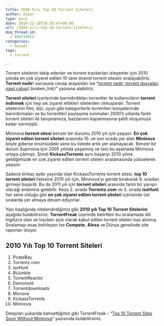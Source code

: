 ```yaml
---
title: 2010 Yılı Top 10 Torrent Siteleri
author: Alper
type: post
date: 2010-12-18T20:35:47+00:00
url: /2010-yili-top-10-torrent-siteleri/
dsq_thread_id:
  - 948739453
categories:
  - Sosyal
tags:
  - torrent

---
```

Torrent sitelerini takip edenler ve torrent trackerları izleyenler için 2010 yılında en çok ziyaret edilen 10 tane önemli torrent sitesini sıralayabiliriz. **Torrent nedir**! sorusuna cevap arayanları ise &#8220;[torrent nedir, torrent dosyaları nasıl çalışır][1]{.broken_link}&#8221; yazısına alabiliriz.

**Torrent siteleri** içerlerinde barındırdıkları torrentler ile kullanıcıların **torrent indirmek** için hep sık ziyaret ettikleri sitelerden olmuşlardır. Torrent sitelerinin film, dizi, oyun gibi kategorilerle torrentleri bünyelerinde barındırmaları ve bu torrentleri paylaşıma sunmaları 2000&#8217;li yıllarda farklı torrent siteleri ile tanışmamıza, bazılarının kapanmasına şahit oluşumuza kadar sürmüştü.

Mininova **torrent sitesi** benzer bir durumu 2010 yılı için yaşıyor. **En çok ziyaret edilen torrent siteleri** arasında 10. ve son sırada yer alan **Mininova** böyle giderse önümüzdeki sene bu listede artık yer alamayacak. Benzer bir durum Suprnova için 2005 yılında yaşanmış ve tam bu aşamada Mininova ortaya çıkmıştı. Şimdi **KickassTorrents** aynı başarıyı 2010 yılına geldiğimizde en çok ziyaret edilen torrent siteleri sıralamasında yükselerek yaşıyor.

Sadece birkaç aydır yayında olan KickassTorrents torrent sitesi, **top 10 torrent siteleri** listesine 2010 yılı için, Mininova&#8217;yı geride bırakarak 9. sıradan girmeyi başardı. Bu da 2011 yılı için **torrent siteleri** arasında farklı bir yarışın olacağı anlamına gelebilir. Keza 2. sırada **Torrentz.com** ve 3. sırada **isoHunt** her sene olduğu gibi **en çok ziyaret edilen torrent siteleri** içerisinde üst sıralarda yer almaya devam ediyorlar.

Yazı başlığında nitelendirdiğimiz gibi **2010 yılı Top 10 Torrent Sitelerini** aşağıda bulabilirsiniz. **TorrentFreak** üzerinde belirtilen bu sıralamada dili İngilizce olan ve trackerı açık olarak kabul edilen torrent siteleri baz alınmış. Sıralamayı esas belirleyen ise **Compete**, **Alexa** ve Dünya genelinde site raporları oluyor.

## 2010 Yılı Top 10 Torrent Siteleri

  1. PirateBay
  2. Torrentz.com
  3. isoHunt
  4. BtJunkie
  5. TorrentReactor
  6. Demonoid
  7. Torrentdownloads
  8. Monova
  9. KickassTorrents
 10. Mininova

Detayları yukarıda bahsettiğimiz gibi TorrentFreak &#8211; &#8220;<a href="https://torrentfreak.com/top-10-torrent-sites-soon-without-mininova-100227/" target="_blank">Top 10 Torrent Sites Soon Without Mininova</a>&#8221; yazısında bulabilirsiniz.

 [1]: https://www.murekkep.org/torrent-nedir-torrent-dosyalari-nasil-calisir-3593